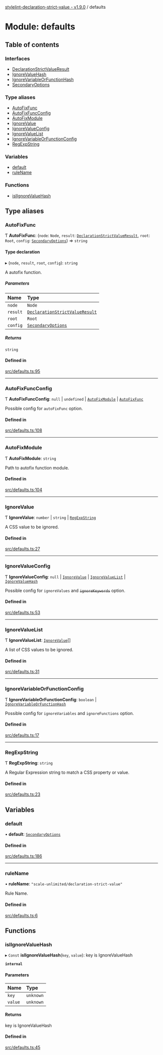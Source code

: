 [stylelint-declaration-strict-value - v1.9.0](../README.md) / defaults

# Module: defaults

## Table of contents

### Interfaces

- [DeclarationStrictValueResult](../interfaces/defaults.DeclarationStrictValueResult.md)
- [IgnoreValueHash](../interfaces/defaults.IgnoreValueHash.md)
- [IgnoreVariableOrFunctionHash](../interfaces/defaults.IgnoreVariableOrFunctionHash.md)
- [SecondaryOptions](../interfaces/defaults.SecondaryOptions.md)

### Type aliases

- [AutoFixFunc](defaults.md#autofixfunc)
- [AutoFixFuncConfig](defaults.md#autofixfuncconfig)
- [AutoFixModule](defaults.md#autofixmodule)
- [IgnoreValue](defaults.md#ignorevalue)
- [IgnoreValueConfig](defaults.md#ignorevalueconfig)
- [IgnoreValueList](defaults.md#ignorevaluelist)
- [IgnoreVariableOrFunctionConfig](defaults.md#ignorevariableorfunctionconfig)
- [RegExpString](defaults.md#regexpstring)

### Variables

- [default](defaults.md#default)
- [ruleName](defaults.md#rulename)

### Functions

- [isIIgnoreValueHash](defaults.md#isiignorevaluehash)

## Type aliases

### AutoFixFunc

Ƭ **AutoFixFunc**: (`node`: `Node`, `result`: [`DeclarationStrictValueResult`](../interfaces/defaults.DeclarationStrictValueResult.md), `root`: `Root`, `config`: [`SecondaryOptions`](../interfaces/defaults.SecondaryOptions.md)) => `string`

#### Type declaration

▸ (`node`, `result`, `root`, `config`): `string`

A autofix function.

##### Parameters

| Name | Type |
| :------ | :------ |
| `node` | `Node` |
| `result` | [`DeclarationStrictValueResult`](../interfaces/defaults.DeclarationStrictValueResult.md) |
| `root` | `Root` |
| `config` | [`SecondaryOptions`](../interfaces/defaults.SecondaryOptions.md) |

##### Returns

`string`

#### Defined in

[src/defaults.ts:95](https://github.com/AndyOGo/stylelint-declaration-strict-value/blob/19a59a9/src/defaults.ts#L95)

___

### AutoFixFuncConfig

Ƭ **AutoFixFuncConfig**: ``null`` \| `undefined` \| [`AutoFixModule`](defaults.md#autofixmodule) \| [`AutoFixFunc`](defaults.md#autofixfunc)

Possible config for `autoFixFunc` option.

#### Defined in

[src/defaults.ts:108](https://github.com/AndyOGo/stylelint-declaration-strict-value/blob/19a59a9/src/defaults.ts#L108)

___

### AutoFixModule

Ƭ **AutoFixModule**: `string`

Path to autofix function module.

#### Defined in

[src/defaults.ts:104](https://github.com/AndyOGo/stylelint-declaration-strict-value/blob/19a59a9/src/defaults.ts#L104)

___

### IgnoreValue

Ƭ **IgnoreValue**: `number` \| `string` \| [`RegExpString`](defaults.md#regexpstring)

A CSS value to be ignored.

#### Defined in

[src/defaults.ts:27](https://github.com/AndyOGo/stylelint-declaration-strict-value/blob/19a59a9/src/defaults.ts#L27)

___

### IgnoreValueConfig

Ƭ **IgnoreValueConfig**: ``null`` \| [`IgnoreValue`](defaults.md#ignorevalue) \| [`IgnoreValueList`](defaults.md#ignorevaluelist) \| [`IgnoreValueHash`](../interfaces/defaults.IgnoreValueHash.md)

Possible config for `ignoreValues` and ~~`ignoreKeywords`~~ option.

#### Defined in

[src/defaults.ts:53](https://github.com/AndyOGo/stylelint-declaration-strict-value/blob/19a59a9/src/defaults.ts#L53)

___

### IgnoreValueList

Ƭ **IgnoreValueList**: [`IgnoreValue`](defaults.md#ignorevalue)[]

A list of CSS values to be ignored.

#### Defined in

[src/defaults.ts:31](https://github.com/AndyOGo/stylelint-declaration-strict-value/blob/19a59a9/src/defaults.ts#L31)

___

### IgnoreVariableOrFunctionConfig

Ƭ **IgnoreVariableOrFunctionConfig**: `boolean` \| [`IgnoreVariableOrFunctionHash`](../interfaces/defaults.IgnoreVariableOrFunctionHash.md)

Possible config for `ignoreVariables` and `ignoreFunctions` option.

#### Defined in

[src/defaults.ts:17](https://github.com/AndyOGo/stylelint-declaration-strict-value/blob/19a59a9/src/defaults.ts#L17)

___

### RegExpString

Ƭ **RegExpString**: `string`

A Regular Expression string to match a CSS property or value.

#### Defined in

[src/defaults.ts:23](https://github.com/AndyOGo/stylelint-declaration-strict-value/blob/19a59a9/src/defaults.ts#L23)

## Variables

### default

• **default**: [`SecondaryOptions`](../interfaces/defaults.SecondaryOptions.md)

#### Defined in

[src/defaults.ts:186](https://github.com/AndyOGo/stylelint-declaration-strict-value/blob/19a59a9/src/defaults.ts#L186)

___

### ruleName

• **ruleName**: ``"scale-unlimited/declaration-strict-value"``

Rule Name.

#### Defined in

[src/defaults.ts:6](https://github.com/AndyOGo/stylelint-declaration-strict-value/blob/19a59a9/src/defaults.ts#L6)

## Functions

### isIIgnoreValueHash

▸ `Const` **isIIgnoreValueHash**(`key`, `value`): key is IgnoreValueHash

**`internal`**

#### Parameters

| Name | Type |
| :------ | :------ |
| `key` | `unknown` |
| `value` | `unknown` |

#### Returns

key is IgnoreValueHash

#### Defined in

[src/defaults.ts:45](https://github.com/AndyOGo/stylelint-declaration-strict-value/blob/19a59a9/src/defaults.ts#L45)
